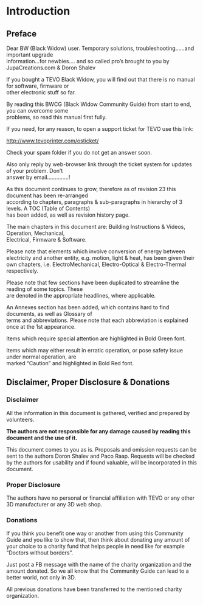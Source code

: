 # Introduction

## Preface

Dear BW \(Black Widow\) user. Temporary solutions, troubleshooting……and important upgrade  
 information…for newbies…. and so called pro’s brought to you by JupaCreations.com & Doron Shalev

If you bought a TEVO Black Widow, you will find out that there is no manual for software, firmware or  
 other electronic stuff so far.

By reading this BWCG \(Black Widow Community Guide\) from start to end, you can overcome some  
 problems, so read this manual first fully.

If you need, for any reason, to open a support ticket for TEVO use this link:

[http://www.tevoprinter.com/osticket/        
](http://www.tevoprinter.com/osticket/)

Check your spam folder if you do not get an answer soon.

Also only reply by web-browser link through the ticket system for updates of your problem. Don’t  
 answer by email…………..!

As this document continues to grow, therefore as of revision 23 this document has been re-arranged  
 according to chapters, paragraphs & sub-paragraphs in hierarchy of 3 levels. A TOC \(Table of Contents\)  
 has been added, as well as revision history page.

The main chapters in this document are: Building Instructions & Videos, Operation, Mechanical,  
 Electrical, Firmware & Software.

Please note that elements which involve conversion of energy between  
 electricity and another entity, e.g. motion, light & heat, has been given their own chapters, i.e. ElectroMechanical, Electro-Optical & Electro-Thermal respectively.

Please note that few sections have been duplicated to streamline the reading of some topics. These  
 are denoted in the appropriate headlines, where applicable.

An Annexes section has been added, which contains hard to find documents, as well as Glossary of  
 terms and abbreviations. Please note that each abbreviation is explained once at the 1st appearance.

Items which require special attention are highlighted in Bold Green font.

Items which may either result in erratic operation, or pose safety issue under normal operation, are  
 marked “Caution” and highlighted in Bold Red font.

## Disclaimer, Proper Disclosure & Donations

### Disclaimer

All the information in this document is gathered, verified and prepared by volunteers.

**The authors are not responsible for any damage caused by reading this document and the use  of it.**

This document comes to you as is. Proposals and omission requests can be sent to the authors Doron Shalev and Paco Raap. Requests will be checked by the authors for usability and if found valuable, will be incorporated in this document.

### Proper Disclosure

The authors have no personal or financial affiliation with TEVO or any other 3D manufacturer or any 3D web shop.

### Donations

If you think you benefit one way or another from using this Community Guide and you like to show that, then think about donating any amount of your choice to a charity fund that helps people in need like for example “Doctors without borders”.

Just post a FB message with the name of the charity organization and the amount donated. So we all know that the Community Guide can lead to a better world, not only in 3D.

All previous donations have been transferred to the mentioned charity organization.



